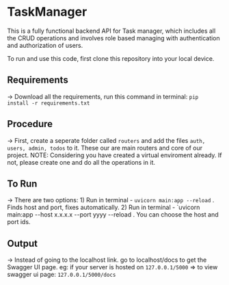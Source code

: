 # TaskManager
This is a fully functional backend API for Task manager, which includes all the CRUD operations and involves role based managing with authentication and authorization of users.

To run and use this code, first clone this repository into your local device.
## Requirements
-> Download all the requirements, run this command in terminal: `pip install -r requirements.txt`

## Procedure
-> First, create a seperate folder called `routers` and add the files `auth, users, admin, todos` to it. These our are main routers and core of our project.
NOTE: Considering you have created a virtual enviroment already. If not, please create one and do all the operations in it.

## To Run
-> There are two options:
            1) Run in terminal - `uvicorn main:app --reload` . Finds host and port, fixes automatically.
            2) Run in terminal - `uvicorn main:app --host x.x.x.x --port yyyy --reload . You can choose the host and port ids.

## Output
-> Instead of going to the localhost link. go to localhost/docs to get the Swagger UI page.
eg: if your server is hosted on `127.0.0.1/5000` => to view swagger ui page: `127.0.0.1/5000/docs`
